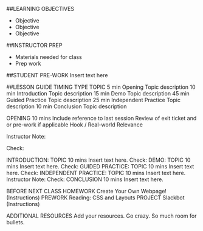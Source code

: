 

##LEARNING OBJECTIVES
- Objective
- Objective
- Objective

##INSTRUCTOR PREP
- Materials needed for class
- Prep work

##STUDENT PRE-WORK
Insert text here

##LESSON GUIDE
TIMING
TYPE
TOPIC
5 min
Opening
Topic description
10 min
Introduction 
Topic description
15 min
Demo
Topic description
45 min
Guided Practice
Topic description
25 min
Independent Practice
Topic description
10 min
Conclusion
Topic description


OPENING 10 mins
Include reference to last session
Review of exit ticket and or pre-work if applicable
Hook / Real-world Relevance

Instructor Note:

Check:


INTRODUCTION: TOPIC 10 mins
Insert text here.
Check:
DEMO: TOPIC 10 mins
Insert text here.
Check:
GUIDED PRACTICE: TOPIC 10 mins
Insert text here.
Check:
INDEPENDENT PRACTICE: TOPIC 10 mins
Insert text here.
Instructor Note:
Check:
CONCLUSION 10 mins
Insert text here.




BEFORE NEXT CLASS
HOMEWORK
Create Your Own Webpage! (Instructions)
PREWORK
Reading: CSS and Layouts
PROJECT
Slackbot (Instructions)


ADDITIONAL RESOURCES
Add your resources.
Go crazy.
So much room for bullets.

